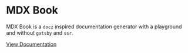 # MDX Book

MDX Book is a `docz` inspired documentation generator with a playground and without `gatsby` and `ssr`.

[View Documentation](https://coralproject-mdx-book.netlify.app/)
